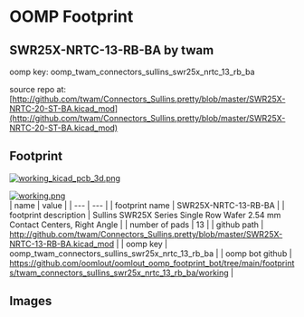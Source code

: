 # OOMP Footprint  
## SWR25X-NRTC-13-RB-BA  by twam  
  
oomp key: oomp_twam_connectors_sullins_swr25x_nrtc_13_rb_ba  
  
source repo at: [http://github.com/twam/Connectors_Sullins.pretty/blob/master/SWR25X-NRTC-20-ST-BA.kicad_mod](http://github.com/twam/Connectors_Sullins.pretty/blob/master/SWR25X-NRTC-20-ST-BA.kicad_mod)  
## Footprint  
  
[![working_kicad_pcb_3d.png](working_kicad_pcb_3d_600.png)](working_kicad_pcb_3d.png)  
  
[![working.png](working_600.png)](working.png)  
| name | value | 
| --- | --- | 
| footprint name | SWR25X-NRTC-13-RB-BA | 
| footprint description | Sullins SWR25X Series Single Row Wafer 2.54 mm Contact Centers, Right Angle | 
| number of pads | 13 | 
| github path | http://github.com/twam/Connectors_Sullins.pretty/blob/master/SWR25X-NRTC-13-RB-BA.kicad_mod | 
| oomp key | oomp_twam_connectors_sullins_swr25x_nrtc_13_rb_ba | 
| oomp bot github | https://github.com/oomlout/oomlout_oomp_footprint_bot/tree/main/footprints/twam_connectors_sullins_swr25x_nrtc_13_rb_ba/working | 
## Images  
